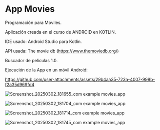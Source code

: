 # App Movies

Programación para Móviles.

Aplicación creada en el curso de ANDROID en KOTLIN.

IDE usado: Android Studio para Kotlin.

API usada: The movie db (https://www.themoviedb.org/)

Buscador de películas 1.0.

Ejecución de la App en un móvil Android:

https://github.com/user-attachments/assets/29b4aa35-723a-4007-998b-f2a35d969fd4

![Screenshot_20250302_181655_com example movies_app](https://github.com/user-attachments/assets/64bc282e-da42-4ba6-90f4-154f25de21cc)

![Screenshot_20250302_181704_com example movies_app](https://github.com/user-attachments/assets/81cb7d94-0577-4a5e-ac3a-d91279ed9884)

![Screenshot_20250302_181714_com example movies_app](https://github.com/user-attachments/assets/f3f7aa7d-5722-433b-80ab-5c7929c90d65)

![Screenshot_20250302_181745_com example movies_app](https://github.com/user-attachments/assets/3f3616be-ebb7-4549-a176-41b62d0390a3)
